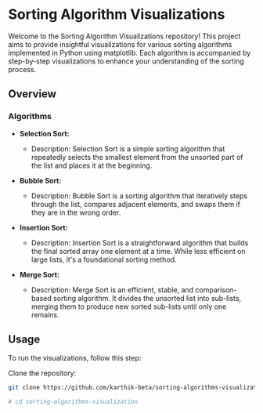 # Sorting Algorithm Visualizations

Welcome to the Sorting Algorithm Visualizations repository! This project aims to provide insightful visualizations for various sorting algorithms implemented in Python using matplotlib. Each algorithm is accompanied by step-by-step visualizations to enhance your understanding of the sorting process.

## Overview

### Algorithms

- **Selection Sort:**
  - Description: Selection Sort is a simple sorting algorithm that repeatedly selects the smallest element from the unsorted part of the list and places it at the beginning.

- **Bubble Sort:**
  - Description: Bubble Sort is a sorting algorithm that iteratively steps through the list, compares adjacent elements, and swaps them if they are in the wrong order.

- **Insertion Sort:**
  - Description: Insertion Sort is a straightforward algorithm that builds the final sorted array one element at a time. While less efficient on large lists, it's a foundational sorting method.

- **Merge Sort:**
  - Description: Merge Sort is an efficient, stable, and comparison-based sorting algorithm. It divides the unsorted list into sub-lists, merging them to produce new sorted sub-lists until only one remains.

## Usage

To run the visualizations, follow this step:

Clone the repository:

```bash
git clone https://github.com/karthik-beta/sorting-algorithms-visualization.git

# cd sorting-algorithms-visualization
